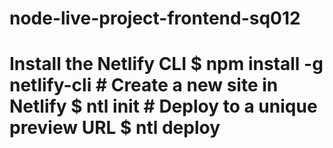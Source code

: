 # node-live-project-frontend-sq012


# Install the Netlify CLI $ npm install -g netlify-cli # Create a new site in Netlify $ ntl init # Deploy to a unique preview URL $ ntl deploy


